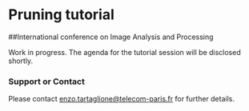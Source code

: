 # Pruning tutorial
##International conference on Image Analysis and Processing

Work in progress. The agenda for the tutorial session will be disclosed shortly.

### Support or Contact
Please contact enzo.tartaglione@telecom-paris.fr for further details.
